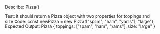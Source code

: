 Describe: Pizza()

Test: It should return a Pizza object with two properties for toppings and size
Code: const newPizza = new Pizza(["spam", "ham", "yams"], "large");
Expected Output: Pizza { toppings: ["spam", "ham", "yams"], size: "large" }